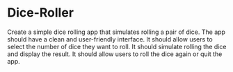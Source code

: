 # Dice-Roller
Create a simple dice rolling app that simulates rolling a pair of dice. The app should have a clean and user-friendly interface. It should allow users to select the number of dice they want to roll. It should simulate rolling the dice and display the result. It should allow users to roll the dice again or quit the app.
